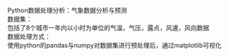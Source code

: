 Python数据处理分析：气象数据分析与预测  
数据集：  
    包括了8个城市一年内以小时为单位的气温，气压，露点，风速，风向数据  
数据处理方式：  
    使用python的pandas与numpy对数据集进行预处理后，通过matplotlib可视化  
